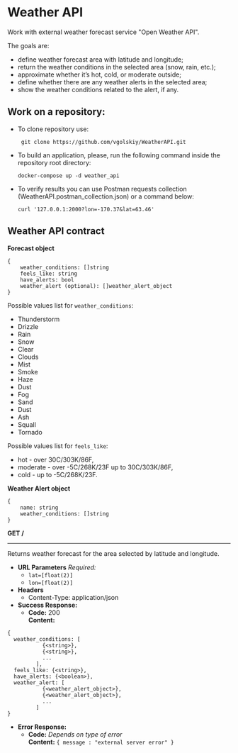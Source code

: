 # Weather API
Work with external weather forecast service "Open Weather API".

The goals are:
- define weather forecast area with latitude and longitude;
- return the weather conditions in the selected area (snow, rain, etc.);
- approximate whether it’s hot, cold, or moderate outside;
- define whether there are any weather alerts in the selected area;
- show the weather conditions related to the alert, if any.

## Work on a repository:
-	To clone repository use:

	``` git clone https://github.com/vgolskiy/WeatherAPI.git```

-	To build an application, please, run the following command inside the repository root directory:

	``` docker-compose up -d weather_api ```

-	To verify results you can use Postman requests collection (WeatherAPI.postman_collection.json) or a command below:
     
    ``` curl '127.0.0.1:2000?lon=-170.37&lat=63.46' ```

## Weather API contract

**Forecast object**
```
{
  	weather_conditions: []string
	feels_like: string
	have_alerts: bool
	weather_alert (optional): []weather_alert_object
}
```

Possible values list for `weather_conditions`:
* Thunderstorm
* Drizzle
* Rain
* Snow
* Clear
* Clouds
* Mist
* Smoke
* Haze
* Dust
* Fog
* Sand
* Dust
* Ash
* Squall
* Tornado

Possible values list for `feels_like`:
* hot - over 30C/303K/86F,
* moderate - over -5C/268K/23F up to 30C/303K/86F,
* cold - up to -5C/268K/23F.

**Weather Alert object**
```
{
  	name: string
	weather_conditions: []string
}
```

**GET /**
____
Returns weather forecast for the area selected by latitude and longitude.
- **URL Parameters**
  *Required:*
  - `lat=[float(2)]`
  - `lon=[float(2)]`
- **Headers**
  - Content-Type: application/json
- **Success Response:**
  - **Code:** 200  
    **Content:**
```
{
  weather_conditions: [
           {<string>},
           {<string>},
           ...
         ],
  feels_like: {<string>},
  have_alerts: {<boolean>},
  weather_alert: [
           {<weather_alert_object>},
           {<weather_alert_object>},
           ...
         ]
}
```
- **Error Response:**
  - **Code:** *Depends on type of error*  
    **Content:** `{ message : "external server error" }` 
